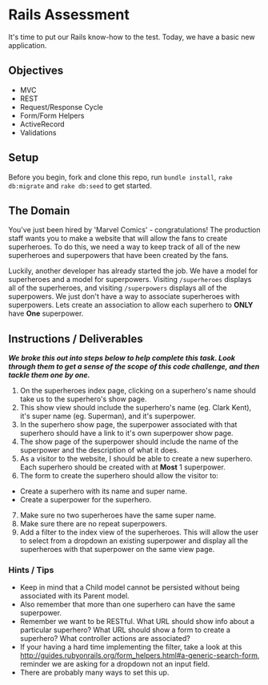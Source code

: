 # Rails Assessment

It's time to put our Rails know-how to the test. Today, we have a basic new application.

## Objectives
+ MVC
+ REST
+ Request/Response Cycle
+ Form/Form Helpers
+ ActiveRecord
+ Validations

## Setup

Before you begin, fork and clone this repo, run `bundle install`, `rake db:migrate` and `rake db:seed` to get started.

## The Domain

You've just been hired by 'Marvel Comics' - congratulations! The production staff wants you to make a website that will allow the fans to create superheroes. To do this, we need a way to keep track of all of the new superheroes and superpowers that have been created by the fans.

Luckily, another developer has already started the job. We have a model for superheroes and a model for superpowers. Visiting `/superheroes` displays all of the superheroes, and visiting `/superpowers` displays all of the superpowers. We just don't have a way to associate superheroes with superpowers. Lets create an association to allow each superhero to **ONLY** have **One** superpower.

## Instructions / Deliverables

***We broke this out into steps below to help complete this task. Look through them to get a sense of the scope of this code challenge, and then tackle them one by one.***

1. On the superheroes index page, clicking on a superhero's name should take us to the superhero's show page.
2. This show view should include the superhero's name (eg. Clark Kent), it's super name (eg. Superman), and it's superpower.
3. In the superhero show page, the superpower associated with that superhero should have a link to it's own superpower show page.
4. The show page of the superpower should include the name of the superpower and the description of what it does.
5. As a visitor to the website, I should be able to create a new superhero. Each superhero should be created with at **Most** 1 superpower.  
6. The form to create the superhero should allow the visitor to:
  * Create a superhero with its name and super name.
  * Create a superpower for the superhero.
7. Make sure no two superheroes have the same super name.
8. Make sure there are no repeat superpowers.
9. Add a filter to the index view of the superheroes. This will allow the user to select from a dropdown an existing superpower and display all the superheroes with that superpower on the same view page.

### Hints / Tips
+ Keep in mind that a Child model cannot be persisted without being associated with its Parent model.
+ Also remember that more than one superhero can have the same superpower.
+ Remember we want to be RESTful. What URL should show info about a particular superhero? What URL should show a form to create a superhero? What controller actions are associated?  
+ If your having a hard time implementing the filter, take a look at this http://guides.rubyonrails.org/form_helpers.html#a-generic-search-form, reminder we are asking for a dropdown not an input field.
+ There are probably many ways to set this up.
